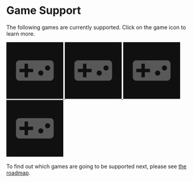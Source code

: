 # Game Support

The following games are currently supported. Click on the game icon to learn more.

<div>
<a href="./StardewValley" title="Stardew Valley" alt="Stardew Valley">
<object style="max-width:150px" data="https://github.com/Nexus-Mods/NexusMods.App/blob/main/src/Games/NexusMods.Games.StardewValley/Resources/icon.png?raw=true" type="image/png">
<img src="../images/GameFallback.webp">
</object>
</a>
<a href="./Cyberpunk2077" title="Cyberpunk 2077" alt="Cyberpunk 2077">
<object style="max-width:150px" data="https://github.com/Nexus-Mods/NexusMods.App/blob/main/src/Games/NexusMods.Games.RedEngine/Resources/Cyberpunk2077/icon.png?raw=true" type="image/png">
<img src="../images/GameFallback.webp">
</object>
</a>
<a href="./BaldursGate3" title="Baldur's Gate 3" alt="Baldur's Gate 3">
<object style="max-width:150px" data="https://github.com/Nexus-Mods/NexusMods.App/blob/main/src/Games/NexusMods.Games.Larian/Resources/BaldursGate3/icon.png?raw=true" type="image/png">
<img src="../images/GameFallback.webp">
</object>
</a>
<a href="./Bannerlord" title="Bannerlord" alt="Bannerlord">
<object style="max-width:150px" data="https://github.com/Nexus-Mods/NexusMods.App/blob/main/src/Games/NexusMods.Games.MountAndBlade2Bannerlord/Resources/icon.png?raw=true" type="image/png">
<img src="../images/GameFallback.webp">
</object>
</a>
<!-- <a href="./SkyrimSE" title="Skyrim Special Edition" alt="Skyrim Special Edition">
<object style="max-width:150px" data="https://github.com/Nexus-Mods/NexusMods.App/blob/main/src/Games/NexusMods.Games.Bethesda/SkyrimSE/Resources/icon.png?raw=true" type="image/png">
<img src="../images/GameFallback.webp">
</object>
</a> -->
</div>

To find out which games are going to be supported next, please see [the roadmap](https://trello.com/b/gPzMuIr3/nexus-mods-app-roadmap). 
